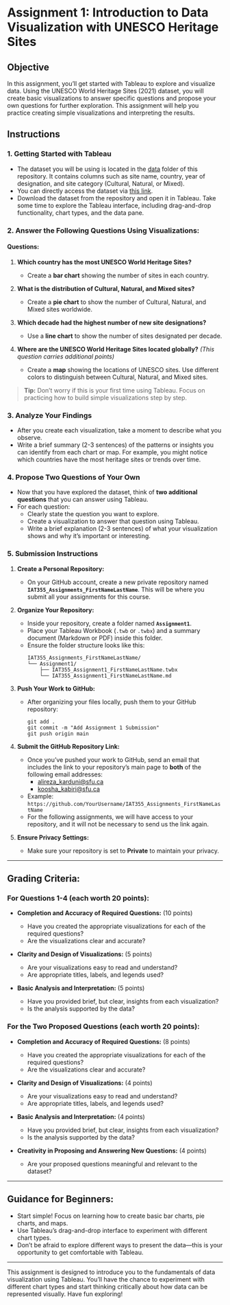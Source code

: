 # Assignment 1: Introduction to Data Visualization with UNESCO Heritage Sites

## Objective
In this assignment, you’ll get started with Tableau to explore and visualize data. Using the UNESCO World Heritage Sites (2021) dataset, you will create basic visualizations to answer specific questions and propose your own questions for further exploration. This assignment will help you practice creating simple visualizations and interpreting the results.

## Instructions

### 1. Getting Started with Tableau
- The dataset you will be using is located in the [data](https://github.com/SIAT-IAT-355/A1-Tableau-Intro/tree/main/data) folder of this repository. It contains columns such as site name, country, year of designation, and site category (Cultural, Natural, or Mixed).
- You can directly access the dataset via [this link](https://github.com/SIAT-IAT-355/A1-Tableau-Intro/blob/main/data/UNESCO_Sites_Data.csv).
- Download the dataset from the repository and open it in Tableau. Take some time to explore the Tableau interface, including drag-and-drop functionality, chart types, and the data pane.

### 2. Answer the Following Questions Using Visualizations:

#### Questions:
1. **Which country has the most UNESCO World Heritage Sites?**
   - Create a **bar chart** showing the number of sites in each country.
   
2. **What is the distribution of Cultural, Natural, and Mixed sites?**
   - Create a **pie chart** to show the number of Cultural, Natural, and Mixed sites worldwide.
   
3. **Which decade had the highest number of new site designations?**
   - Use a **line chart** to show the number of sites designated per decade.
   
4. **Where are the UNESCO World Heritage Sites located globally?** _(This question carries additional points)_
   - Create a **map** showing the locations of UNESCO sites. Use different colors to distinguish between Cultural, Natural, and Mixed sites.


> **Tip:** Don’t worry if this is your first time using Tableau. Focus on practicing how to build simple visualizations step by step.

### 3. Analyze Your Findings
- After you create each visualization, take a moment to describe what you observe. 
- Write a brief summary (2-3 sentences) of the patterns or insights you can identify from each chart or map. For example, you might notice which countries have the most heritage sites or trends over time.

### 4. Propose Two Questions of Your Own
- Now that you have explored the dataset, think of **two additional questions** that you can answer using Tableau.
- For each question:
  - Clearly state the question you want to explore.
  - Create a visualization to answer that question using Tableau.
  - Write a brief explanation (2-3 sentences) of what your visualization shows and why it’s important or interesting.

### 5. Submission Instructions

1. **Create a Personal Repository:**
   - On your GitHub account, create a new private repository named **`IAT355_Assignments_FirstNameLastName`**. This will be where you submit all your assignments for this course.

2. **Organize Your Repository:**
   - Inside your repository, create a folder named **`Assignment1`**.
   - Place your Tableau Workbook (`.twb` or `.twbx`) and a summary document (Markdown or PDF) inside this folder.
   - Ensure the folder structure looks like this:
     ```
     IAT355_Assignments_FirstNameLastName/
     └── Assignment1/
         ├── IAT355_Assignment1_FirstNameLastName.twbx
         └── IAT355_Assignment1_FirstNameLastName.md
     ```

3. **Push Your Work to GitHub:**
   - After organizing your files locally, push them to your GitHub repository:
     ```
     git add .
     git commit -m "Add Assignment 1 Submission"
     git push origin main
     ```

4. **Submit the GitHub Repository Link:**
   - Once you’ve pushed your work to GitHub, send an email that includes the link to your repository’s main page to **both** of the following email addresses:
     - alireza_karduni@sfu.ca
     - koosha_kabiri@sfu.ca
   - Example: `https://github.com/YourUsername/IAT355_Assignments_FirstNameLastName`
   - For the following assignments, we will have access to your repository, and it will not be necessary to send us the link again.

5. **Ensure Privacy Settings:**
   - Make sure your repository is set to **Private** to maintain your privacy.

---
## Grading Criteria:

### For Questions 1-4 (each worth 20 points):

- **Completion and Accuracy of Required Questions:** (10 points)
  - Have you created the appropriate visualizations for each of the required questions?
  - Are the visualizations clear and accurate?

- **Clarity and Design of Visualizations:** (5 points)
  - Are your visualizations easy to read and understand?
  - Are appropriate titles, labels, and legends used?

- **Basic Analysis and Interpretation:** (5 points)
  - Have you provided brief, but clear, insights from each visualization?
  - Is the analysis supported by the data?

### For the Two Proposed Questions (each worth 20 points):

- **Completion and Accuracy of Required Questions:** (8 points)
  - Have you created the appropriate visualizations for each of the required questions?
  - Are the visualizations clear and accurate?

- **Clarity and Design of Visualizations:** (4 points)
  - Are your visualizations easy to read and understand?
  - Are appropriate titles, labels, and legends used?

- **Basic Analysis and Interpretation:** (4 points)
  - Have you provided brief, but clear, insights from each visualization?
  - Is the analysis supported by the data?

- **Creativity in Proposing and Answering New Questions:** (4 points)
  - Are your proposed questions meaningful and relevant to the dataset?

---

## Guidance for Beginners:
- Start simple! Focus on learning how to create basic bar charts, pie charts, and maps.
- Use Tableau’s drag-and-drop interface to experiment with different chart types.
- Don’t be afraid to explore different ways to present the data—this is your opportunity to get comfortable with Tableau.

---

This assignment is designed to introduce you to the fundamentals of data visualization using Tableau. You’ll have the chance to experiment with different chart types and start thinking critically about how data can be represented visually. Have fun exploring!
